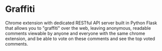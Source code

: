 # Graffiti

Chrome extension with dedicated RESTful API server built in Python Flask that allows you to "graffiti" over the web, leaving anonymous, readable comments viewable by anyone and everyone with the same chrome extension, and be able to vote on these comments and see the top voted comments.